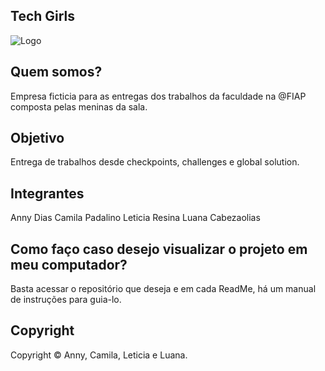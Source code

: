 ## Tech Girls

![Logo](https://github.com/FIAP-Tech-Girls/.github/assets/80417466/9ec53397-5fab-4cd3-bf5d-56713fee63e0)

## Quem somos?

Empresa ficticia para as entregas dos trabalhos da faculdade na @FIAP composta pelas meninas da sala.

## Objetivo

Entrega de trabalhos desde checkpoints, challenges e global solution.

## Integrantes

Anny Dias
Camila Padalino
Leticia Resina
Luana Cabezaolias

## Como faço caso desejo visualizar o projeto em meu computador?

Basta acessar o repositório que deseja e em cada ReadMe, há um manual de instruções para guia-lo. 

## Copyright 

Copyright ©️ Anny, Camila, Leticia e Luana.
